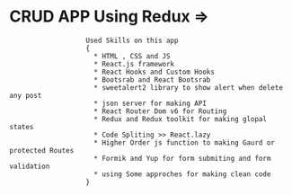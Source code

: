 ﻿# CRUD APP Using Redux =>  
                       Used Skills on this app
                       {
                         * HTML , CSS and JS
                         * React.js framework
                         * React Hooks and Custom Hooks
                         * Bootsrab and React Bootsrab
                         * sweetalert2 library to show alert when delete any post
                         * json server for making API
                         * React Router Dom v6 for Routing
                         * Redux and Redux toolkit for making glopal states
                         * Code Spliting >> React.lazy
                         * Higher Order js function to making Gaurd or protected Routes
                         * Formik and Yup for form submiting and form validation 
                         * using Some approches for making clean code
                       }
